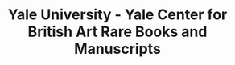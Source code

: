 ---
layout: repo
title: "Yale University - Yale Center for British Art Rare Books and Manuscripts"
id: 6575
permalink: repos/6575/
---